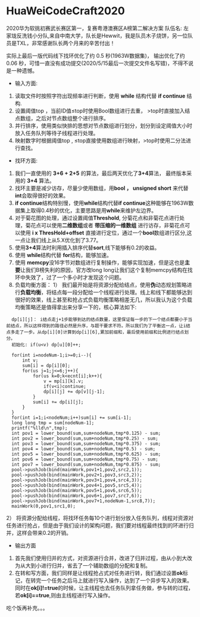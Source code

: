 # HuaWeiCodeCraft2020
2020华为软挑初赛武长赛区第一，复赛粤港澳赛区A榜第二解决方案 
队伍名: 左家垅反洗钱小分队,来自中南大学，队长是Hewwit，我是队员木子烧饼，另一位队员是TXL，非常感谢队长两个月来的辛苦付出！

实际上最后一版代码线下找环优化了约 0.5 秒(1963W数据集)， 输出优化了约 0.06 秒，可惜一直没有成功提交(2020/5/15最后一次提交文件名写错)，不得不说是一种遗憾。

* 输入方面:
1. 读取文件时按照字符出现频率进行判断，使用 **while** 结构代替 **if continue** 结构.
2. 设置阈值top ，当前ID值≤top时使用Bool数组进行去重， >top时直接加入结点数组，之后对节点数组整个进行排序。
3. 并行排序，使用类似快排的思想对节点数组进行划分，划分到设定阈值大小时放入任务队列等待子线程进行处理。
4. 映射数字时根据阈值top , ≤top直接使用数组进行映射，>top时使用二分法进行查找。


* 找环方面:
1. 我们一直使用的 **3+6 + 2+5** 的算法，最后两天优化了**3+4**算法， 最终版本采用的 **3+4** 算法。
2. 找环主要是减少访存，尽量少使用数组，用**bool ， unsigned short** 来代替**int**会取得很好的效果。
3. **if continue**结构特别慢，使用**while**结构代替**if continue**这种能够在1963W数据集上取得0.4秒的优化，主要思路是用**while**来维护左边界。
4. 对于菊花图的处理，通过设置阈值**Threshold**, 分菊花点和非菊花点进行处理，菊花点可以使用**二维数组**或者 **带压缩的一维数组** 进行访存，非菊花点可以使用 **i x ThresHold+offset** 直接进行定位，通过一个**bool**数组进行区分,这一点让我们线上从5.X优化到了3.77。
5. 使用**3+4**算法时利用插入排序代替**sort**,线下能够有0.2的收益。
6. 使用 **while**结构代替 **for**结构，能够加速。
7. 使用 **memcpy**没16字节对数组进行复制操作，能够实现加速，但是这也是**主要**让我们B榜失利的原因，官方改long long让我们这个复制memcpy结构在找环中失效了，过了一个多小时才发现这个问题。
8. 负载均衡方面：
  1） 我们最开始是将资源分配给结点，使用**伪**动态规划策略进行**负载均衡**，将结点每一段分配给一个线程进行处理。线上和线下都能够达到很好的效果，线上甚至和抢占式负载均衡策略相差无几，所以我认为这个负载均衡策略还是值得拿出来分享一下的，核心算法如下:
```
  dp[i][j]： i结点走j+1步能够到达的结点数量，这里保证每一步的下一个结点都要小于当前结点，所以这样得到的路径必然是升序，与题干要求不符。所以我们为了平衡这一点，让i结点多走了一步。从dp[i][0]计算到dp[i][6],累加前缀和，最后使用前缀和比例进行结点划分。
  初始化: if(u<v) dp[u][0]++;

  for(int i=nodeNum-1;i>=0;i--){
      int v;
      sum[i] = dp[i][0];
      for(us j=1;j<=6;j++){
          for(us k=0;k<ecnt[i];k++){
              v = mp[i][k].v;
              if(v<i)continue;
              dp[i][j] += dp[v][j-1];
          }
          sum[i] += dp[i][j];
      }
  }
  for(int i=1;i<nodeNum;i++)sum[i] += sum[i-1];
  long long tmp = sum[nodeNum-1];
  printf("%lld\n",tmp);
  int pov1 = lower_bound(sum,sum+nodeNum,tmp*0.125) - sum;
  int pov2 = lower_bound(sum,sum+nodeNum,tmp*0.25) - sum;
  int pov3 = lower_bound(sum,sum+nodeNum,tmp*0.375) - sum;
  int pov4 = lower_bound(sum,sum+nodeNum,tmp*0.5) - sum;
  int pov5 = lower_bound(sum,sum+nodeNum,tmp*0.625) - sum;
  int pov6 = lower_bound(sum,sum+nodeNum,tmp*0.75) - sum;
  int pov7 = lower_bound(sum,sum+nodeNum,tmp*0.875) - sum;
  pool->pushJob(bind(mainWork,pov1+1,pov2,src2,1));
  pool->pushJob(bind(mainWork,pov2+1,pov3,src3,2));
  pool->pushJob(bind(mainWork,pov3+1,pov4,src4,3));
  pool->pushJob(bind(mainWork,pov4+1,pov5,src5,4));
  pool->pushJob(bind(mainWork,pov5+1,pov6,src6,5));
  pool->pushJob(bind(mainWork,pov6+1,pov7,src7,6));
  pool->pushJob(bind(mainWork,pov7+1,nodeNum-1,src8,7));
  mainWork(0,pov1,src1,0);
```
  2） 将资源分配给线程，将找环任务每10个进行划分放入任务队列，线程对资源对任务进行抢占，但是由于我们设计的架构问题，我们要对线程最终找到的环进行归并，这样会带来0.2的开销。

* 输出方面
1. 首先我们使用归并的方式，对资源进行合并，改进了归并过程，由从小到大改为从大到小进行归并，省去了一个辅助数组的分配和复制。
2. 在转和写方面，我们同样是让线程抢占式对任务进行转，我们通过设置**ok**标记，在转完一个任务之后马上就进行写入操作，达到了一个异步写入的效果。同时在**ok[i]!=true**的时候，让主线程也去任务队列拿任务做，参与转的过程，若**ok[i]==true**,则由主线程进行写入操作。

吃个饭再补充。。。
